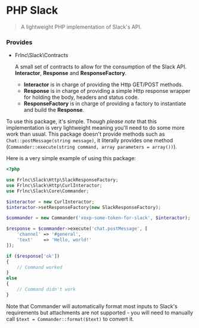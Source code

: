 PHP Slack
=========

> A lightweight PHP implementation of Slack's API.

### Provides

* Frlnc\Slack\Contracts

    A small set of contracts to allow for the consumption of the Slack API. **Interactor**, **Response** and **ResponseFactory**.

    * **Interactor** is in charge of providing the Http GET/POST methods.
    * **Response** is in charge of providing a simple Http response wrapper for holding the body, headers and status code.
    * **ResponseFactory** is in charge of providing a factory to instantiate and build the **Response**.

To use this package, it's simple. Though _please note_ that this implementation is very lightweight meaning you'll need to do some more work than usual. This package doesn't provide methods such as `Chat::postMessage(string message)`, it literally provides one method (`Commander::execute(string command, array parameters = array())`).

Here is a very simple example of using this package:
```php
<?php

use Frlnc\Slack\Http\SlackResponseFactory;
use Frlnc\Slack\Http\CurlInteractor;
use Frlnc\Slack\Core\Commander;

$interactor = new CurlInteractor;
$interactor->setResponseFactory(new SlackResponseFactory);

$commander = new Commander('xoxp-some-token-for-slack', $interactor);

$response = $commander->execute('chat.postMessage', [
    'channel' => '#general',
    'text'    => 'Hello, world!'
]);

if ($response['ok'])
{
    // Command worked
}
else
{
    // Command didn't work
}
```

Note that Commander will automatically format most inputs to Slack's requirements but attachments are not supported - you will need to manually call `$text = Commander::format($text)` to convert it.
